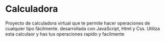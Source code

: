 # Calculadora
Proyecto de calculadora virtual que te permite hacer operaciones de cualquier tipo fácilmente. desarrollada  con JavaScript, Html y Css.
Utiliza esta calculaor y has tus operaciones rapido y facilmente
